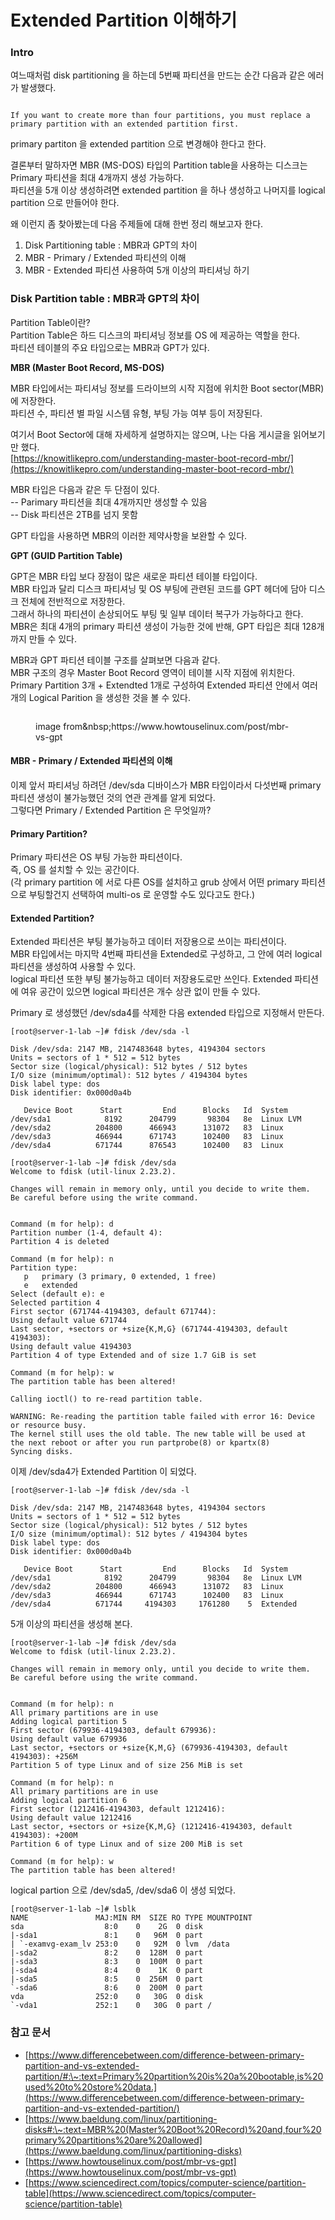 # Extended Partition 이해하기

### Intro

여느때처럼 disk partitioning 을 하는데 5번째 파티션을 만드는 순간 다음과 같은 에러가 발생했다.

<figure><img src="https://blog.kakaocdn.net/dn/dG4o5s/btrKHZoMXfg/KhPBmeMoKse1zDjpPCpqp0/img.png" alt=""><figcaption></figcaption></figure>

```
If you want to create more than four partitions, you must replace a
primary partition with an extended partition first.
```

primary partiton 을 extended partition 으로 변경해야 한다고 한다.

결론부터 말하자면 MBR (MS-DOS) 타입의 Partition table을 사용하는 디스크는 Primary 파티션을 최대 4개까지 생성 가능하다.\
파티션을 5개 이상 생성하려면 extended partition 을 하나 생성하고 나머지를 logical partition 으로 만들어야 한다.

왜 이런지 좀 찾아봤는데 다음 주제들에 대해 한번 정리 해보고자 한다.

1. Disk Partitioning table : MBR과 GPT의 차이
2. MBR - Primary / Extended 파티션의 이해
3. MBR - Extended 파티션 사용하여 5개 이상의 파티셔닝 하기

### Disk Partition table : MBR과 GPT의 차이

Partition Table이란?\
Partition Table은 하드 디스크의 파티셔닝 정보를 OS 에 제공하는 역할을 한다.\
파티션 테이블의 주요 타입으로는 MBR과 GPT가 있다.

**MBR (Master Boot Record, MS-DOS)**

MBR 타입에서는 파티셔닝 정보를 드라이브의 시작 지점에 위치한 Boot sector(MBR)에 저장한다.\
파티션 수, 파티션 별 파일 시스템 유형, 부팅 가능 여부 등이 저장된다.

여기서 Boot Sector에 대해 자세하게 설명하지는 않으며, 나는 다음 게시글을 읽어보기만 했다.\
[https://knowitlikepro.com/understanding-master-boot-record-mbr/](https://knowitlikepro.com/understanding-master-boot-record-mbr/)

MBR 타입은 다음과 같은 두 단점이 있다.\
\-- Parimary 파티션을 최대 4개까지만 생성할 수 있음\
\-- Disk 파티션은 2TB를 넘지 못함

GPT 타입을 사용하면 MBR의 이러한 제약사항을 보완할 수 있다.

**GPT (GUID Partition Table)**

GPT은 MBR 타입 보다 장점이 많은 새로운 파티션 테이블 타입이다.\
MBR 타입과 달리 디스크 파티셔닝 및 OS 부팅에 관련된 코드를 GPT 헤더에 담아 디스크 전체에 전반적으로 저장한다.\
그래서 하나의 파티션이 손상되어도 부팅 및 일부 데이터 복구가 가능하다고 한다.\
MBR은 최대 4개의 primary 파티션 생성이 가능한 것에 반해, GPT 타입은 최대 128개까지 만들 수 있다.

MBR과 GPT 파티션 테이블 구조를 살펴보면 다음과 같다.\
MBR 구조의 경우 Master Boot Record 영역이 테이블 시작 지점에 위치한다.\
Primary Partition 3개 + Extendted 1개로 구성하여 Extended 파티션 안에서 여러개의 Logical Parition 을 생성한 것을 볼 수 있다.

<figure><img src="https://blog.kakaocdn.net/dn/bMtfTL/btrKMnPUe4Z/tKsJYtIhXfgqnQRdYrfFuk/img.png" alt=""><figcaption><p>image from&#x26;nbsp;https://www.howtouselinux.com/post/mbr-vs-gpt</p></figcaption></figure>

#### MBR - Primary / Extended 파티션의 이해

이제 앞서 파티셔닝 하려던 /dev/sda 디바이스가 MBR 타입이라서 다섯번째 primary 파티션 생성이 불가능했던 것의 연관 관계를 알게 되었다.\
그렇다면 Primary / Extended Partition 은 무엇일까?

#### Primary Partition?

Primary 파티션은 OS 부팅 가능한 파티션이다.\
즉, OS 를 설치할 수 있는 공간이다.\
(각 primary partition 에 서로 다른 OS를 설치하고 grub 상에서 어떤 primary 파티션으로 부팅할건지 선택하여 multi-os 로 운영할 수도 있다고도 한다.)

#### Extended Partition?

Extended 파티션은 부팅 불가능하고 데이터 저장용으로 쓰이는 파티션이다.\
MBR 타입에서는 마지막 4번째 파티션을 Extended로 구성하고, 그 안에 여러 logical 파티션을 생성하여 사용할 수 있다.\
logical 파티션 또한 부팅 불가능하고 데이터 저장용도로만 쓰인다. Extended 파티션에 여유 공간이 있으면 logical 파티션은 개수 상관 없이 만들 수 있다.

Primary 로 생성했던 /dev/sda4를 삭제한 다음 extended 타입으로 지정해서 만든다.

```
[root@server-1-lab ~]# fdisk /dev/sda -l

Disk /dev/sda: 2147 MB, 2147483648 bytes, 4194304 sectors
Units = sectors of 1 * 512 = 512 bytes
Sector size (logical/physical): 512 bytes / 512 bytes
I/O size (minimum/optimal): 512 bytes / 4194304 bytes
Disk label type: dos
Disk identifier: 0x000d0a4b

   Device Boot      Start         End      Blocks   Id  System
/dev/sda1            8192      204799       98304   8e  Linux LVM
/dev/sda2          204800      466943      131072   83  Linux
/dev/sda3          466944      671743      102400   83  Linux
/dev/sda4          671744      876543      102400   83  Linux

[root@server-1-lab ~]# fdisk /dev/sda
Welcome to fdisk (util-linux 2.23.2).

Changes will remain in memory only, until you decide to write them.
Be careful before using the write command.


Command (m for help): d
Partition number (1-4, default 4):
Partition 4 is deleted

Command (m for help): n
Partition type:
   p   primary (3 primary, 0 extended, 1 free)
   e   extended
Select (default e): e
Selected partition 4
First sector (671744-4194303, default 671744):
Using default value 671744
Last sector, +sectors or +size{K,M,G} (671744-4194303, default 4194303):
Using default value 4194303
Partition 4 of type Extended and of size 1.7 GiB is set

Command (m for help): w
The partition table has been altered!

Calling ioctl() to re-read partition table.

WARNING: Re-reading the partition table failed with error 16: Device or resource busy.
The kernel still uses the old table. The new table will be used at
the next reboot or after you run partprobe(8) or kpartx(8)
Syncing disks.
```

이제 /dev/sda4가 Extended Partition 이 되었다.

```
[root@server-1-lab ~]# fdisk /dev/sda -l

Disk /dev/sda: 2147 MB, 2147483648 bytes, 4194304 sectors
Units = sectors of 1 * 512 = 512 bytes
Sector size (logical/physical): 512 bytes / 512 bytes
I/O size (minimum/optimal): 512 bytes / 4194304 bytes
Disk label type: dos
Disk identifier: 0x000d0a4b

   Device Boot      Start         End      Blocks   Id  System
/dev/sda1            8192      204799       98304   8e  Linux LVM
/dev/sda2          204800      466943      131072   83  Linux
/dev/sda3          466944      671743      102400   83  Linux
/dev/sda4          671744     4194303     1761280    5  Extended
```

5개 이상의 파티션을 생성해 본다.

```
[root@server-1-lab ~]# fdisk /dev/sda
Welcome to fdisk (util-linux 2.23.2).

Changes will remain in memory only, until you decide to write them.
Be careful before using the write command.


Command (m for help): n
All primary partitions are in use
Adding logical partition 5
First sector (679936-4194303, default 679936):
Using default value 679936
Last sector, +sectors or +size{K,M,G} (679936-4194303, default 4194303): +256M
Partition 5 of type Linux and of size 256 MiB is set

Command (m for help): n
All primary partitions are in use
Adding logical partition 6
First sector (1212416-4194303, default 1212416):
Using default value 1212416
Last sector, +sectors or +size{K,M,G} (1212416-4194303, default 4194303): +200M
Partition 6 of type Linux and of size 200 MiB is set

Command (m for help): w
The partition table has been altered!
```

logical partion 으로 /dev/sda5, /dev/sda6 이 생성 되었다.

```
[root@server-1-lab ~]# lsblk
NAME               MAJ:MIN RM  SIZE RO TYPE MOUNTPOINT
sda                  8:0    0    2G  0 disk
|-sda1               8:1    0   96M  0 part
| `-examvg-exam_lv 253:0    0   92M  0 lvm  /data
|-sda2               8:2    0  128M  0 part
|-sda3               8:3    0  100M  0 part
|-sda4               8:4    0    1K  0 part
|-sda5               8:5    0  256M  0 part
`-sda6               8:6    0  200M  0 part
vda                252:0    0   30G  0 disk
`-vda1             252:1    0   30G  0 part /
```

### 참고 문서

* [https://www.differencebetween.com/difference-between-primary-partition-and-vs-extended-partition/#:\~:text=Primary%20partition%20is%20a%20bootable,is%20used%20to%20store%20data.](https://www.differencebetween.com/difference-between-primary-partition-and-vs-extended-partition/)
* [https://www.baeldung.com/linux/partitioning-disks#:\~:text=MBR%20(Master%20Boot%20Record)%20and,four%20primary%20partitions%20are%20allowed](https://www.baeldung.com/linux/partitioning-disks)
* [https://www.howtouselinux.com/post/mbr-vs-gpt](https://www.howtouselinux.com/post/mbr-vs-gpt)
* [https://www.sciencedirect.com/topics/computer-science/partition-table](https://www.sciencedirect.com/topics/computer-science/partition-table)
